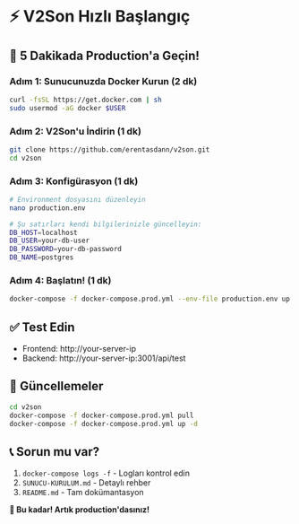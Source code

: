 # ⚡ V2Son Hızlı Başlangıç

## 🎯 5 Dakikada Production'a Geçin!

### Adım 1: Sunucunuzda Docker Kurun (2 dk)
```bash
curl -fsSL https://get.docker.com | sh
sudo usermod -aG docker $USER
```

### Adım 2: V2Son'u İndirin (1 dk)
```bash
git clone https://github.com/erentasdann/v2son.git
cd v2son
```

### Adım 3: Konfigürasyon (1 dk)
```bash
# Environment dosyasını düzenleyin
nano production.env

# Şu satırları kendi bilgilerinizle güncelleyin:
DB_HOST=localhost
DB_USER=your-db-user  
DB_PASSWORD=your-db-password
DB_NAME=postgres
```

### Adım 4: Başlatın! (1 dk)
```bash
docker-compose -f docker-compose.prod.yml --env-file production.env up -d
```

## ✅ Test Edin
- Frontend: http://your-server-ip
- Backend: http://your-server-ip:3001/api/test

## 🔄 Güncellemeler
```bash
cd v2son
docker-compose -f docker-compose.prod.yml pull
docker-compose -f docker-compose.prod.yml up -d
```

## 📞 Sorun mu var?
1. `docker-compose logs -f` - Logları kontrol edin
2. `SUNUCU-KURULUM.md` - Detaylı rehber
3. `README.md` - Tam dokümantasyon

**🚀 Bu kadar! Artık production'dasınız!**
